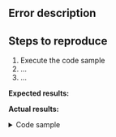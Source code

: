<!-- Thank you for using the Retarus Python SDK

--->

## Error description
<!-- Tell us what happened -->

## Steps to reproduce

<!-- Please include full steps to reproduce the issue so that we can do the same. -->

1. Execute the code sample <!-- (see "Code sample" section below) -->
2. ... <!-- describe steps to demonstrate bug -->
3. ... <!-- for example "Input a value, see how it crashes" -->

**Expected results:** <!-- what did you want to see? -->

**Actual results:** <!-- what did you see? -->

<details>
<summary>Code sample</summary>
